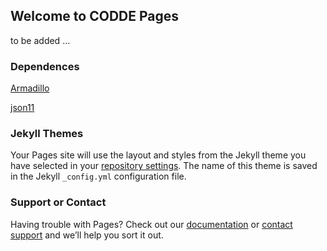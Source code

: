 ## Welcome to CODDE Pages

to be added ...

### Dependences

[Armadillo](http://arma.sourceforge.net/)

[json11](https://github.com/dropbox/json11.git) 

### Jekyll Themes

Your Pages site will use the layout and styles from the Jekyll theme you have selected in your [repository settings](https://github.com/Wang-Yao-USTC/CODDE/settings). The name of this theme is saved in the Jekyll `_config.yml` configuration file.


### Support or Contact

Having trouble with Pages? Check out our [documentation](https://help.github.com/categories/github-pages-basics/) or [contact support](https://github.com/contact) and we’ll help you sort it out.
